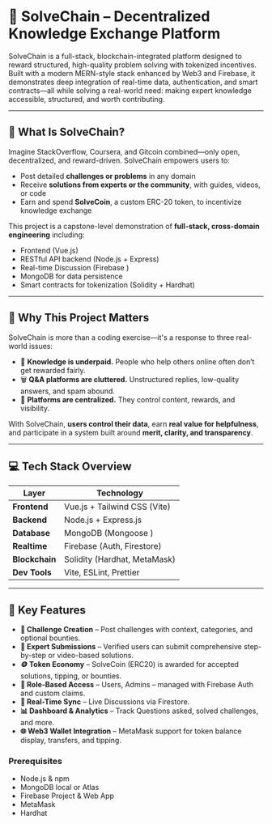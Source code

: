 # 🔗 SolveChain – Decentralized Knowledge Exchange Platform

SolveChain is a full-stack, blockchain-integrated platform designed to reward structured, high-quality problem solving with tokenized incentives. Built with a modern MERN-style stack enhanced by Web3 and Firebase, it demonstrates deep integration of real-time data, authentication, and smart contracts—all while solving a real-world need: making expert knowledge accessible, structured, and worth contributing.

---

## 🚀 What Is SolveChain?

Imagine StackOverflow, Coursera, and Gitcoin combined—only open, decentralized, and reward-driven. SolveChain empowers users to:

- Post detailed **challenges or problems** in any domain
- Receive **solutions from experts or the community**, with guides, videos, or code
- Earn and spend **SolveCoin**, a custom ERC-20 token, to incentivize knowledge exchange

This project is a capstone-level demonstration of **full-stack, cross-domain engineering** including:
- Frontend  (Vue.js)
- RESTful API backend (Node.js + Express)
- Real-time Discussion (Firebase )
- MongoDB for data persistence
- Smart contracts for tokenization (Solidity + Hardhat)

---

## 🧠 Why This Project Matters

SolveChain is more than a coding exercise—it's a response to three real-world issues:

- 💸 **Knowledge is underpaid.** People who help others online often don’t get rewarded fairly.
- 🗑️ **Q&A platforms are cluttered.** Unstructured replies, low-quality answers, and spam abound.
- 🔐 **Platforms are centralized.** They control content, rewards, and visibility.

With SolveChain, **users control their data**, earn **real value for helpfulness**, and participate in a system built around **merit, clarity, and transparency**.

---

## 💻 Tech Stack Overview

| Layer              | Technology                            |
|--------------------|---------------------------------------|
| **Frontend**        | Vue.js + Tailwind CSS (Vite)         |
| **Backend**         | Node.js + Express.js                 |
| **Database**        | MongoDB (Mongoose )                  |
| **Realtime**        | Firebase (Auth, Firestore)           |
| **Blockchain**      | Solidity (Hardhat, MetaMask)         |
| **Dev Tools**       | Vite, ESLint, Prettier               |


---

## 🧪 Key Features

- **🧩 Challenge Creation** – Post challenges with context, categories, and optional bounties.
- **🧠 Expert Submissions** – Verified users can submit comprehensive step-by-step or video-based solutions.
- **🪙 Token Economy** – SolveCoin (ERC20) is awarded for accepted solutions, tipping, or bounties.
- **🔐 Role-Based Access** – Users, Admins – managed with Firebase Auth and custom claims.
- **📡 Real-Time Sync** – Live Discussions via Firestore.
- **📊 Dashboard & Analytics** – Track Questions asked, solved challenges, and more.
- **🌐 Web3 Wallet Integration** – MetaMask support for token balance display, transfers, and tipping.



### Prerequisites

- Node.js & npm
- MongoDB local or Atlas
- Firebase Project & Web App
- MetaMask
- Hardhat



